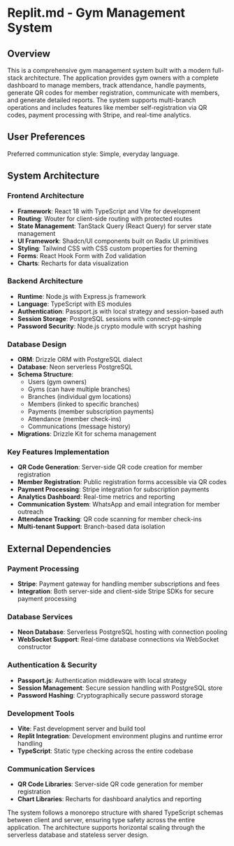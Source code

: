 # Replit.md - Gym Management System

## Overview

This is a comprehensive gym management system built with a modern full-stack architecture. The application provides gym owners with a complete dashboard to manage members, track attendance, handle payments, generate QR codes for member registration, communicate with members, and generate detailed reports. The system supports multi-branch operations and includes features like member self-registration via QR codes, payment processing with Stripe, and real-time analytics.

## User Preferences

Preferred communication style: Simple, everyday language.

## System Architecture

### Frontend Architecture
- **Framework**: React 18 with TypeScript and Vite for development
- **Routing**: Wouter for client-side routing with protected routes
- **State Management**: TanStack Query (React Query) for server state management
- **UI Framework**: Shadcn/UI components built on Radix UI primitives
- **Styling**: Tailwind CSS with CSS custom properties for theming
- **Forms**: React Hook Form with Zod validation
- **Charts**: Recharts for data visualization

### Backend Architecture
- **Runtime**: Node.js with Express.js framework
- **Language**: TypeScript with ES modules
- **Authentication**: Passport.js with local strategy and session-based auth
- **Session Storage**: PostgreSQL sessions with connect-pg-simple
- **Password Security**: Node.js crypto module with scrypt hashing

### Database Design
- **ORM**: Drizzle ORM with PostgreSQL dialect
- **Database**: Neon serverless PostgreSQL
- **Schema Structure**: 
  - Users (gym owners)
  - Gyms (can have multiple branches)
  - Branches (individual gym locations)
  - Members (linked to specific branches)
  - Payments (member subscription payments)
  - Attendance (member check-ins)
  - Communications (message history)
- **Migrations**: Drizzle Kit for schema management

### Key Features Implementation
- **QR Code Generation**: Server-side QR code creation for member registration
- **Member Registration**: Public registration forms accessible via QR codes
- **Payment Processing**: Stripe integration for subscription payments
- **Analytics Dashboard**: Real-time metrics and reporting
- **Communication System**: WhatsApp and email integration for member outreach
- **Attendance Tracking**: QR code scanning for member check-ins
- **Multi-tenant Support**: Branch-based data isolation

## External Dependencies

### Payment Processing
- **Stripe**: Payment gateway for handling member subscriptions and fees
- **Integration**: Both server-side and client-side Stripe SDKs for secure payment processing

### Database Services
- **Neon Database**: Serverless PostgreSQL hosting with connection pooling
- **WebSocket Support**: Real-time database connections via WebSocket constructor

### Authentication & Security
- **Passport.js**: Authentication middleware with local strategy
- **Session Management**: Secure session handling with PostgreSQL store
- **Password Hashing**: Cryptographically secure password storage

### Development Tools
- **Vite**: Fast development server and build tool
- **Replit Integration**: Development environment plugins and runtime error handling
- **TypeScript**: Static type checking across the entire codebase

### Communication Services
- **QR Code Libraries**: Server-side QR code generation for member registration
- **Chart Libraries**: Recharts for dashboard analytics and reporting

The system follows a monorepo structure with shared TypeScript schemas between client and server, ensuring type safety across the entire application. The architecture supports horizontal scaling through the serverless database and stateless server design.